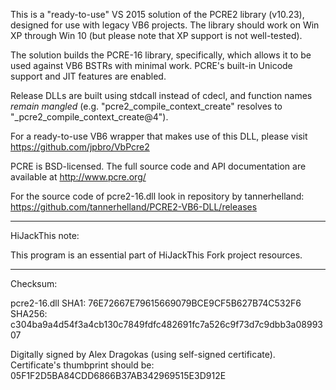 This is a "ready-to-use" VS 2015 solution of the PCRE2 library (v10.23), designed for use with legacy VB6 projects.  The library should work on Win XP through Win 10 (but please note that XP support is not well-tested).

The solution builds the PCRE-16 library, specifically, which allows it to be used against VB6 BSTRs with minimal work.  PCRE's built-in Unicode support and JIT features are enabled.  

Release DLLs are built using stdcall instead of cdecl, and function names *remain mangled* (e.g. "pcre2_compile_context_create" resolves to "_pcre2_compile_context_create@4").

For a ready-to-use VB6 wrapper that makes use of this DLL, please visit https://github.com/jpbro/VbPcre2

PCRE is BSD-licensed.  The full source code and API documentation are available at http://www.pcre.org/

For the source code of pcre2-16.dll look in repository by tannerhelland: https://github.com/tannerhelland/PCRE2-VB6-DLL/releases

--------

HiJackThis note:

This program is an essential part of HiJackThis Fork project resources.

---------

Checksum:

pcre2-16.dll
SHA1: 76E72667E79615669079BCE9CF5B627B74C532F6
SHA256: c304ba9a4d54f3a4cb130c7849fdfc482691fc7a526c9f73d7c9dbb3a0899307

Digitally signed by Alex Dragokas (using self-signed certificate).
Certificate's thumbprint should be: 05F1F2D5BA84CDD6866B37AB342969515E3D912E

